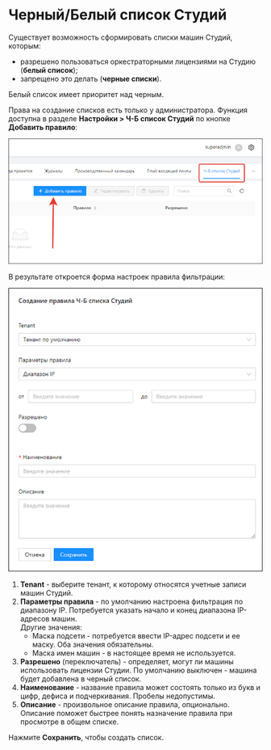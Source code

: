 # Черный/Белый список Студий
Существует возможность сформировать списки машин Студий, которым:
* разрешено пользоваться оркестраторными лицензиями на Студию (**белый список**);
* запрещено это делать (**черные списки**).

Белый список имеет приоритет над черным.

Права на создание списков есть только у администратора. Функция доступна в разделе **Настройки > Ч-Б список Студий** по кнопке **Добавить правило**:

![](<../../.gitbook/assets/stidios-list-button.png>)

В результате откроется форма настроек правила фильтрации:

![](<../../.gitbook/assets/studios-list-form.png>)

1. **Tenant** - выберите тенант, к которому относятся учетные записи машин Студий. 
2. **Параметры правила** - по умолчанию настроена фильтрация по диапазону IP. Потребуется указать начало и конец диапазона IP-адресов машин.\
   Другие значения:
   * Маска подсети - потребуется ввести IP-адрес подсети и ее маску. Оба значения обязательны.
   * Маска имен машин - в настоящее время не используется. 
3. **Разрешено** (переключатель) - определяет, могут ли машины использовать лицензии Студии. По умолчанию выключен - машина будет добавлена в черный список. 
4. **Наименование** - название правила может состоять только из букв и цифр, дефиса и подчеркивания. Пробелы недопустимы.
5. **Описание** - произвольное описание правила, опционально. Описание поможет быстрее понять назначение правила при просмотре в общем списке.

Нажмите **Сохранить**, чтобы создать список.


